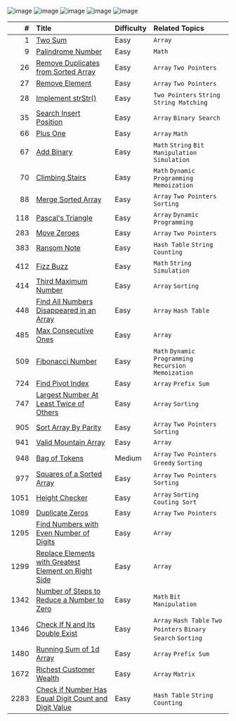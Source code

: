 ![image](https://badges.peiyuan.ch//leetcode/RileyWu82902/ranking?logo=leetcode&color=blue)
![image](https://badges.peiyuan.ch/leetcode/RileyWu82902/solved?difficulty=all&logo=leetcode&color=orange)
![image](https://img.shields.io/badge/Easy-31-green)
![image](https://img.shields.io/badge/Medium-0-yellow)
![image](https://img.shields.io/badge/Hard-0-red)


| #    | Title | Difficulty | Related Topics |
| ---: | :---- |:---------- | :------------- |
|    1 | [Two Sum](./0001/README.md) | Easy | `Array`  |
|    9 | [Palindrome Number](./0009/README.md) | Easy | `Math`  |
|    26 | [Remove Duplicates from Sorted Array](./0026/README.md) | Easy | `Array` `Two Pointers` |
|    27 | [Remove Element](./0027/README.md) | Easy |  `Array` `Two Pointers`  |
|    28 | [Implement strStr()](./0028/README.md) | Easy | `Two Pointers` `String` `String Matching` |
|    35 | [Search Insert Position](./0035/README.md) | Easy | `Array` `Binary Search` |
|    66 | [Plus One](./0066/README.md) | Easy | `Array` `Math` |
|    67 | [Add Binary](./0067/README.md) | Easy | `Math` `String` `Bit Manipulation` `Simulation`  |
|    70 | [Climbing Stairs](./0070/README.md) | Easy | `Math` `Dynamic Programming` `Memoization`  |
|    88 | [Merge Sorted Array](./0088/README.md) | Easy | `Array` `Two Pointers` `Sorting` |
|   118 | [Pascal's Triangle](./0118/README.md) | Easy | `Array` `Dynamic Programming` |
|   283 | [Move Zeroes](./0283/README.md) | Easy | `Array` `Two Pointers`|
|   383 | [Ransom Note](./0383/README.md) | Easy | `Hash Table` `String` `Counting` |
|   412 | [Fizz Buzz](./0412/README.md) | Easy | `Math` `String` `Simulation`  |
|   414 | [Third Maximum Number](./0414/README.md) | Easy | `Array` `Sorting` |
|   448 | [Find All Numbers Disappeared in an Array](./0448/README.md) | Easy | `Array` `Hash Table` |
|   485 | [Max Consecutive Ones](./0485/README.md) | Easy | `Array` |
|   509 | [Fibonacci Number](./0509/README.md) | Easy | `Math` `Dynamic Programming` `Recursion` `Memoization`  |
|   724 | [Find Pivot Index](./0724/README.md) | Easy | `Array` `Prefix Sum` |
|   747 | [Largest Number At Least Twice of Others](./0747/README.md) | Easy | `Array` `Sorting`|
|   905 | [Sort Array By Parity](./0905/README.md) | Easy | `Array` `Two Pointers` `Sorting` |
|   941 | [Valid Mountain Array](./0941/README.md) | Easy | `Array` |
|   948 | [Bag of Tokens](./0948/README.md) | Medium | `Array` `Two Pointers` `Greedy` `Sorting`|
|   977 | [Squares of a Sorted Array](./0977/README.md) | Easy | `Array` `Two Pointers` `Sorting`|
|  1051 | [Height Checker](./1051/README.md) | Easy | `Array` `Sorting` `Couting Sort`|
|  1089 | [Duplicate Zeros](./1089/README.md) | Easy | `Array` `Two Pointers` |
|  1295 | [Find Numbers with Even Number of Digits](./1295/README.md) | Easy | `Array` |
|  1299 | [Replace Elements with Greatest Element on Right Side](./1299/README.md) | Easy | `Array`  |
|  1342 | [Number of Steps to Reduce a Number to Zero](./1342/README.md) | Easy | `Math` `Bit Manipulation` |
|  1346 | [Check If N and Its Double Exist](./1346/README.md) | Easy | `Array` `Hash Table` `Two Pointers` `Binary Search` `Sorting`|
|  1480 | [Running Sum of 1d Array](./1480/README.md) | Easy | `Array` `Prefix Sum` |
|  1672 | [Richest Customer Wealth](./1672/README.md) | Easy | `Array` `Matrix` |
|  2283 | [Check if Number Has Equal Digit Count and Digit Value](./2283/README.md) | Easy | `Hash Table` `String` `Counting` |

